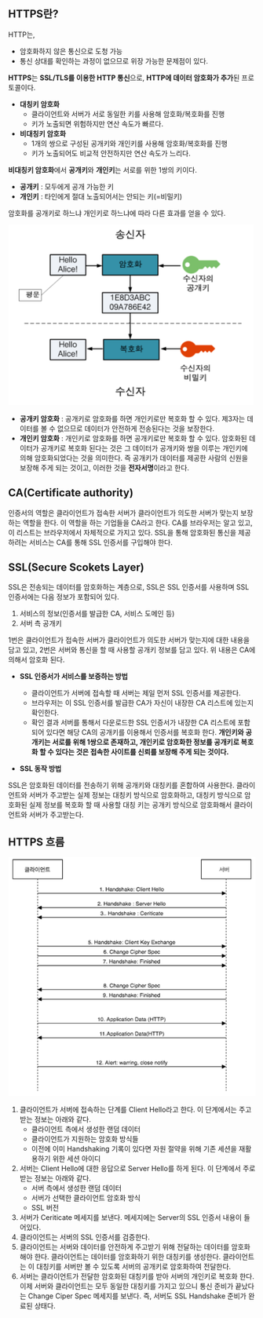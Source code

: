 ## HTTPS란?

HTTP는,

- 암호화하지 않은 통신으로 도청 가능
- 통신 상대를 확인하는 과정이 없으므로 위장 가능한 문제점이 있다.

**HTTPS**는 **SSL/TLS를 이용한 HTTP 통신**으로, **HTTP에 데이터 암호화가 추가**된 프로토콜이다. 

- **대칭키 암호화**
    - 클라이언트와 서버가 서로 동일한 키를 사용해 암호화/복호화를 진행
    - 키가 노출되면 위험하지만 연산 속도가 빠르다.
- **비대칭키 암호화**
    - 1개의 쌍으로 구성된 공개키와 개인키를 사용해 암호화/복호화를 진행
    - 키가 노출되어도 비교적 안전하지만 연산 속도가 느리다.

**비대칭키 암호화**에서 **공개키**와 **개인키**는 서로를 위한 1쌍의 키이다.

- **공개키** : 모두에게 공개 가능한 키
- **개인키** : 타인에게 절대 노출되어서는 안되는 키(=비밀키)

암호화를 공개키로 하느냐 개인키로 하느냐에 따라 다른 효과를 얻을 수 있다.

![img](https://github.com/dilmah0203/TIL/blob/main/Image/Asymmetric%20key%20encryption.PNG)

- **공개키 암호화** : 공개키로 암호화를 하면 개인키로만 복호화 할 수 있다. 제3자는 데이터를 볼 수 없으므로 데이터가 안전하게 전송된다는 것을 보장한다.
- **개인키 암호화** : 개인키로 암호화를 하면 공개키로만 복호화 할 수 있다. 암호화된 데이터가 공개키로 복호화 된다는 것은 그 데이터가 공개키와 쌍을 이루는 개인키에 의해 암호화되었다는 것을 의미한다. 즉 공개키가 데이터를 제공한 사람의 신원을 보장해 주게 되는 것이고, 이러한 것을 **전자서명**이라고 한다.

## CA(Certificate authority)

인증서의 역할은 클라이언트가 접속한 서버가 클라이언트가 의도한 서버가 맞는지 보장하는 역할을 한다. 이 역할을 하는 기업들을 CA라고 한다. CA를 브라우저는 알고 있고, 이 리스트는 브라우저에서 자체적으로 가지고 있다. SSL을 통해 암호화된 통신을 제공하려는 서비스는 CA를 통해 SSL 인증서를 구입해야 한다.

## SSL(Secure Scokets Layer)

SSL은 전송되는 데이터를 암호화하는 계층으로, SSL은 SSL 인증서를 사용하며 SSL 인증서에는 다음 정보가 포함되어 있다.

1. 서비스의 정보(인증서를 발급한 CA, 서비스 도메인 등)
2. 서버 측 공개키

1번은 클라이언트가 접속한 서버가 클라이언트가 의도한 서버가 맞는지에 대한 내용을 담고 있고, 2번은 서버와 통신을 할 때 사용할 공개키 정보를 담고 있다. 위 내용은 CA에 의해서 암호화 된다.

- **SSL 인증서가 서비스를 보증하는 방법**
    - 클라이언트가 서버에 접속할 때 서버는 제일 먼저 SSL 인증서를 제공한다.
    - 브라우저는 이 SSL 인증서를 발급한 CA가 자신이 내장한 CA 리스트에 있는지 확인한다.
    - 확인 결과 서버를 통해서 다운로드한 SSL 인증서가 내장한 CA 리스트에 포함되어 있다면 해당 CA의 공개키를 이용해서 인증서를 복호화 한다. **개인키와 공개키는 서로를 위해 1쌍으로 존재하고, 개인키로 암호화한 정보를 공개키로 복호화 할 수 있다는 것은 접속한 사이트를 신뢰를 보장해 주게 되는 것이다.**

- **SSL 동작 방법**

SSL은 암호화된 데이터를 전송하기 위해 공개키와 대칭키를 혼합하여 사용한다. 클라이언트와 서버가 주고받는 실제 정보는 대칭키 방식으로 암호화하고, 대칭키 방식으로 암호화된 실제 정보를 복호화 할 때 사용할 대칭 키는 공개키 방식으로 암호화해서 클라이언트와 서버가 주고받는다.

## HTTPS 흐름

![img2](https://github.com/dilmah0203/TIL/blob/main/Image/HTTPS%20Flow.PNG)

1. 클라이언트가 서버에 접속하는 단계를 Client Hello라고 한다. 이 단계에서는 주고받는 정보는 아래와 같다.
    - 클라이언트 측에서 생성한 랜덤 데이터
    - 클라이언트가 지원하는 암호화 방식들
    - 이전에 이미 Handshaking 기록이 있다면 자원 절약을 위해 기존 세션을 재활용하기 위한 세션 아이디
2. 서버는 Client Hello에 대한 응답으로 Server Hello를 하게 된다. 이 단계에서 주로 받는 정보는 아래와 같다. 
    - 서버 측에서 생성한 랜덤 데이터
    - 서버가 선택한 클라이언트 암호화 방식 
    - SSL 버전
3. 서버가  Ceriticate 메세지를 보낸다. 메세지에는 Server의 SSL 인증서 내용이 들어있다.
4. 클라이언트는 서버의 SSL 인증서를 검증한다.
5. 클라이언트는 서버와 데이터를 안전하게 주고받기 위해 전달하는 데이터를 암호화해야 한다. 클라이언트는 데이터를 암호화하기 위한 대칭키를 생성한다. 클라이언트는 이 대칭키를 서버만 볼 수 있도록 서버의 공개키로 암호화하여 전달한다.
6. 서버는 클라이언트가 전달한 암호화된 대칭키를 받아 서버의 개인키로 복호화 한다. 이제 서버와 클라이언트는 모두 동일한 대칭키를 가지고 있으니 통신 준비가 끝났다는 Change Ciper Spec 메세지를 보낸다. 즉, 서버도 SSL Handshake 준비가 완료된 상태다.
